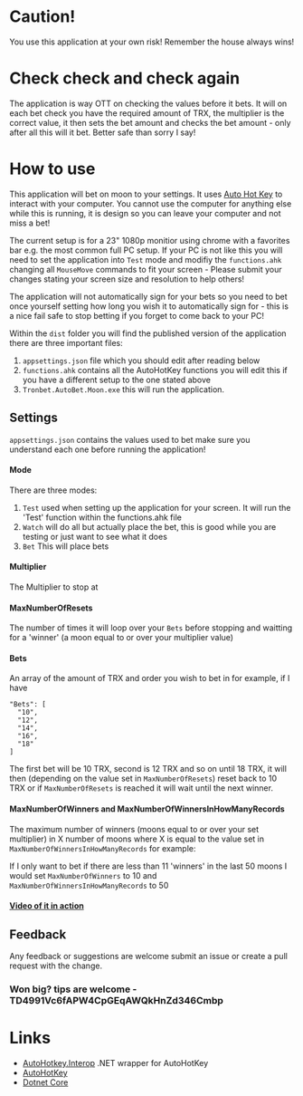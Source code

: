 # Caution!
You use this application at your own risk! Remember the house always wins!

# Check check and check again
The application is way OTT on checking the values before it bets. It will on each bet check you have the required amount of TRX, the multiplier is the correct value, it then sets the bet amount and checks the bet amount - only after all this will it bet. Better safe than sorry I say!

# How to use
This application will bet on moon to your settings. It uses [Auto Hot Key](https://www.autohotkey.com/) to interact with your computer. You cannot use the computer for anything else while this is running, it is design so you can leave your computer and not miss a bet!

The current setup is for a 23" 1080p monitior using chrome with a favorites bar e.g. the most common full PC setup. If your PC is not like this you will need to set the application into `Test` mode and modifiy the `functions.ahk` changing all `MouseMove` commands to fit your screen - Please submit your changes stating your screen size and resolution to help others!

The application will not automatically sign for your bets so you need to bet once yourself setting how long you wish it to automatically sign for - this is a nice fail safe to stop betting if you forget to come back to your PC!

Within the `dist` folder you will find the published version of the application there are three important files:
1. `appsettings.json` file which you should edit after reading below
1. `functions.ahk` contains all the AutoHotKey functions you will edit this if you have a different setup to the one stated above
1. `Tronbet.AutoBet.Moon.exe` this will run the application.

## Settings
`appsettings.json` contains the values used to bet make sure you understand each one before running the application!

#### Mode
There are three modes:
1. `Test` used when setting up the application for your screen. It will run the 'Test' function within the functions.ahk file
1. `Watch` will do all but actually place the bet, this is good while you are testing or just want to see what it does
1. `Bet` This will place bets

#### Multiplier
The Multiplier to stop at

#### MaxNumberOfResets
The number of times it will loop over your `Bets` before stopping and waitting for a 'winner' (a moon equal to or over your multiplier value)

#### Bets
An array of the amount of TRX and order you wish to bet in for example, if I have
```
"Bets": [
  "10",
  "12",
  "14",
  "16",
  "18"
]
```
The first bet will be 10 TRX, second is 12 TRX and so on until 18 TRX, it will then (depending on the value set in `MaxNumberOfResets`) reset back to 10 TRX or if `MaxNumberOfResets` is reached it will wait until the next winner.

#### MaxNumberOfWinners and MaxNumberOfWinnersInHowManyRecords
The maximum number of winners (moons equal to or over your set multiplier) in X number of moons where X is equal to the value set in  `MaxNumberOfWinnersInHowManyRecords` for example: 

If I only want to bet if there are less than 11 'winners' in the last 50 moons I would set `MaxNumberOfWinners` to 10 and `MaxNumberOfWinnersInHowManyRecords` to 50

#### [Video of it in action](https://youtu.be/VNX9yhrxkTg)

## Feedback
Any feedback or suggestions are welcome submit an issue or create a pull request with the change.

### Won big? tips are welcome - TD4991Vc6fAPW4CpGEqAWQkHnZd346Cmbp

# Links
- [AutoHotkey.Interop](https://github.com/amazing-andrew/AutoHotkey.Interop) .NET wrapper for AutoHotKey
- [AutoHotKey](https://www.autohotkey.com/)
- [Dotnet Core](https://github.com/dotnet/core)
